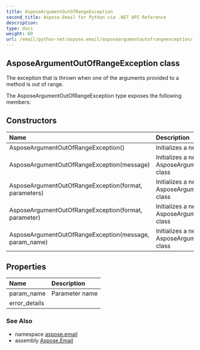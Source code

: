 ```yaml
---
title: AsposeArgumentOutOfRangeException
second_title: Aspose.Email for Python via .NET API Reference
description: 
type: docs
weight: 60
url: /email/python-net/aspose.email/asposeargumentoutofrangeexception/
---
```


## AsposeArgumentOutOfRangeException class

The exception that is thrown when one of the arguments provided to a method is out of range.

The AsposeArgumentOutOfRangeException type exposes the following members:
## Constructors
| Name | Description |
| :- | :- |
|AsposeArgumentOutOfRangeException()|Initializes a new instance of the|
|AsposeArgumentOutOfRangeException(message)|Initializes a new instance of the AsposeArgumentOutOfRangeException class|
|AsposeArgumentOutOfRangeException(format, parameters)|Initializes a new instance of the AsposeArgumentOutOfRangeException class|
|AsposeArgumentOutOfRangeException(format, parameter)|Initializes a new instance of the AsposeArgumentOutOfRangeException class|
|AsposeArgumentOutOfRangeException(message, param_name)|Initializes a new instance of the AsposeArgumentOutOfRangeException class|
## Properties
| Name | Description |
| :- | :- |
|param_name|Parameter name|
|error_details|  |

### See Also

* namespace [aspose.email](/email/python-net/aspose.email/)
* assembly [Aspose.Email](/slides/python-net/)

